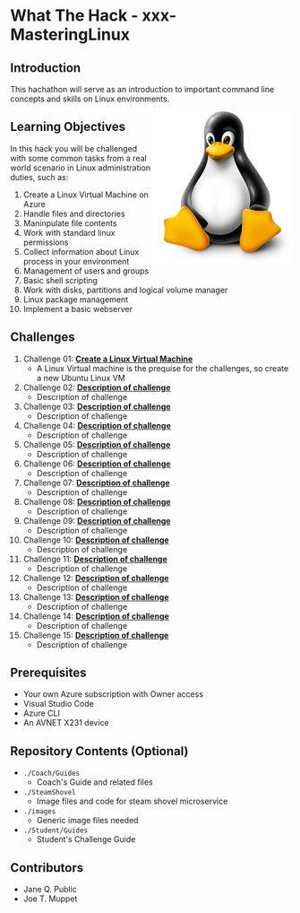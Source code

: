 # What The Hack - xxx-MasteringLinux

## Introduction
This hachathon will serve as an introduction to important command line concepts and skills on Linux environments.

<img align="right" src="images/linuxpenguin.png" width="250"/>

## Learning Objectives
In this hack you will be challenged with some common tasks from a real world scenario in Linux administration duties, such as:

1. Create a Linux Virtual Machine on Azure
2. Handle files and directories
3. Maninpulate file contents
4. Work with standard linux permissions
5. Collect information about Linux process in your environment
6. Management of users and groups
7. Basic shell scripting 
8. Work with disks,  partitions and logical volume manager
9. Linux package management 
10. Implement a basic webserver 

## Challenges
1. Challenge 01: **[Create a Linux Virtual Machine](Student/Challenge-01.md)**
	 - A Linux Virtual machine is the prequise for the challenges, so create a new Ubuntu Linux VM
1. Challenge 02: **[Description of challenge](Student/Challenge-02.md)**
	 - Description of challenge
1. Challenge 03: **[Description of challenge](Student/Challenge-03.md)**
	 - Description of challenge
1. Challenge 04: **[Description of challenge](Student/Challenge-04.md)**
	 - Description of challenge
1. Challenge 05: **[Description of challenge](Student/Challenge-05.md)**
	 - Description of challenge
1. Challenge 06: **[Description of challenge](Student/Challenge-06.md)**
	 - Description of challenge
1. Challenge 07: **[Description of challenge](Student/Challenge-07.md)**
	 - Description of challenge
1. Challenge 08: **[Description of challenge](Student/Challenge-08.md)**
	 - Description of challenge
1. Challenge 09: **[Description of challenge](Student/Challenge-09.md)**
	 - Description of challenge
1. Challenge 10: **[Description of challenge](Student/Challenge-10.md)**
	 - Description of challenge
1. Challenge 11: **[Description of challenge](Student/Challenge-11.md)**
	 - Description of challenge
1. Challenge 12: **[Description of challenge](Student/Challenge-12.md)**
	 - Description of challenge
1. Challenge 13: **[Description of challenge](Student/Challenge-13.md)**
	 - Description of challenge
1. Challenge 14: **[Description of challenge](Student/Challenge-14.md)**
	 - Description of challenge
1. Challenge 15: **[Description of challenge](Student/Challenge-15.md)**
	 - Description of challenge

## Prerequisites
- Your own Azure subscription with Owner access
- Visual Studio Code
- Azure CLI
- An AVNET X231 device

## Repository Contents (Optional)
- `./Coach/Guides`
  - Coach's Guide and related files
- `./SteamShovel`
  - Image files and code for steam shovel microservice
- `./images`
  - Generic image files needed
- `./Student/Guides`
  - Student's Challenge Guide

## Contributors
- Jane Q. Public
- Joe T. Muppet

